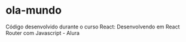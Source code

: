 # ola-mundo
Código desenvolvido durante o curso React: Desenvolvendo em React Router com Javascript - Alura
